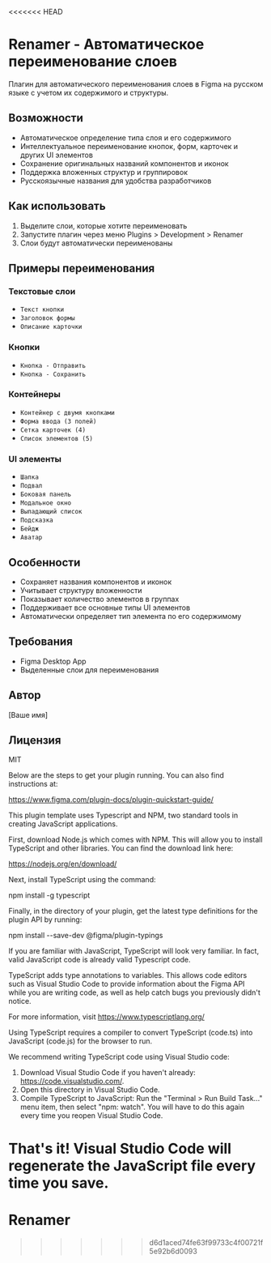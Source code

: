 <<<<<<< HEAD
# Renamer - Автоматическое переименование слоев

Плагин для автоматического переименования слоев в Figma на русском языке с учетом их содержимого и структуры.

## Возможности

- Автоматическое определение типа слоя и его содержимого
- Интеллектуальное переименование кнопок, форм, карточек и других UI элементов
- Сохранение оригинальных названий компонентов и иконок
- Поддержка вложенных структур и группировок
- Русскоязычные названия для удобства разработчиков

## Как использовать

1. Выделите слои, которые хотите переименовать
2. Запустите плагин через меню Plugins > Development > Renamer
3. Слои будут автоматически переименованы

## Примеры переименования

### Текстовые слои
- `Текст кнопки`
- `Заголовок формы`
- `Описание карточки`

### Кнопки
- `Кнопка - Отправить`
- `Кнопка - Сохранить`

### Контейнеры
- `Контейнер с двумя кнопками`
- `Форма ввода (3 полей)`
- `Сетка карточек (4)`
- `Список элементов (5)`

### UI элементы
- `Шапка`
- `Подвал`
- `Боковая панель`
- `Модальное окно`
- `Выпадающий список`
- `Подсказка`
- `Бейдж`
- `Аватар`

## Особенности

- Сохраняет названия компонентов и иконок
- Учитывает структуру вложенности
- Показывает количество элементов в группах
- Поддерживает все основные типы UI элементов
- Автоматически определяет тип элемента по его содержимому

## Требования

- Figma Desktop App
- Выделенные слои для переименования

## Автор

[Ваше имя]

## Лицензия

MIT

Below are the steps to get your plugin running. You can also find instructions at:

  https://www.figma.com/plugin-docs/plugin-quickstart-guide/

This plugin template uses Typescript and NPM, two standard tools in creating JavaScript applications.

First, download Node.js which comes with NPM. This will allow you to install TypeScript and other
libraries. You can find the download link here:

  https://nodejs.org/en/download/

Next, install TypeScript using the command:

  npm install -g typescript

Finally, in the directory of your plugin, get the latest type definitions for the plugin API by running:

  npm install --save-dev @figma/plugin-typings

If you are familiar with JavaScript, TypeScript will look very familiar. In fact, valid JavaScript code
is already valid Typescript code.

TypeScript adds type annotations to variables. This allows code editors such as Visual Studio Code
to provide information about the Figma API while you are writing code, as well as help catch bugs
you previously didn't notice.

For more information, visit https://www.typescriptlang.org/

Using TypeScript requires a compiler to convert TypeScript (code.ts) into JavaScript (code.js)
for the browser to run.

We recommend writing TypeScript code using Visual Studio code:

1. Download Visual Studio Code if you haven't already: https://code.visualstudio.com/.
2. Open this directory in Visual Studio Code.
3. Compile TypeScript to JavaScript: Run the "Terminal > Run Build Task..." menu item,
    then select "npm: watch". You will have to do this again every time
    you reopen Visual Studio Code.

That's it! Visual Studio Code will regenerate the JavaScript file every time you save.
=======
# Renamer
>>>>>>> d6d1aced74fe63f99733c4f00721f5e92b6d0093
